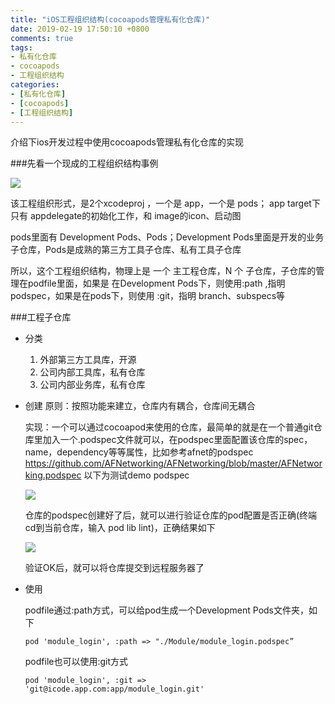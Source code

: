 ```yaml
---
title: "iOS工程组织结构(cocoapods管理私有化仓库)"
date: 2019-02-19 17:50:10 +0800
comments: true
tags:
- 私有化仓库
- cocoapods
- 工程组织结构
categories:
- [私有化仓库]
- [cocoapods]
- [工程组织结构]
---
```


介绍下ios开发过程中使用cocoapods管理私有化仓库的实现

<!-- more -->

###先看一个现成的工程组织结构事例

![](/images/cocoapods_1.png)

该工程组织形式，是2个xcodeproj ，一个是 app，一个是 pods；
app target下只有 appdelegate的初始化工作，和 image的icon、启动图

pods里面有 Development Pods、Pods；Development Pods里面是开发的业务子仓库，Pods是成熟的第三方工具子仓库、私有工具子仓库

所以，这个工程组织结构，物理上是 一个 主工程仓库，N 个 子仓库，子仓库的管理在podfile里面，如果是 在Development Pods下，则使用:path ,指明podspec，如果是在pods下，则使用 :git，指明 branch、subspecs等

###工程子仓库

* 分类
	1. 外部第三方工具库，开源
	2. 公司内部工具库，私有仓库
	3. 公司内部业务库，私有仓库
	
* 创建
	原则：按照功能来建立，仓库内有耦合，仓库间无耦合
	
	实现：一个可以通过cocoapod来使用的仓库，最简单的就是在一个普通git仓库里加入一个.podspec文件就可以，在podspec里面配置该仓库的spec，name，dependency等等属性，比如参考afnet的podspec <https://github.com/AFNetworking/AFNetworking/blob/master/AFNetworking.podspec>
	以下为测试demo podspec
	
	![](/images/cocoapods_2.png)
	
	仓库的podspec创建好了后，就可以进行验证仓库的pod配置是否正确(终端cd到当前仓库，输入 pod lib lint)，正确结果如下
	
	![](/images/cocoapods_2.png)
	
	验证OK后，就可以将仓库提交到远程服务器了
	
* 使用
	
	podfile通过:path方式，可以给pod生成一个Development Pods文件夹，如下
	
	```objc
	pod 'module_login', :path => "./Module/module_login.podspec”
	```
	
	podfile也可以使用:git方式
	
	```objc
	pod 'module_login', :git => 'git@icode.app.com:app/module_login.git'
	```
	
	
	
	